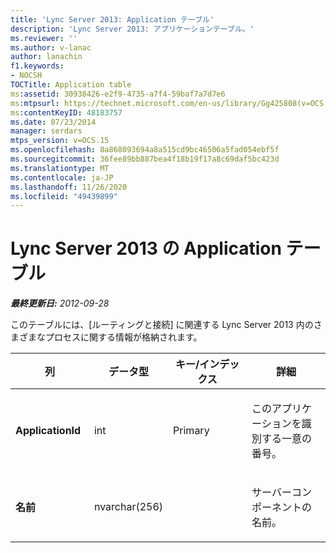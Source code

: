 ```yaml
---
title: 'Lync Server 2013: Application テーブル'
description: 'Lync Server 2013: アプリケーションテーブル。'
ms.reviewer: ''
ms.author: v-lanac
author: lanachin
f1.keywords:
- NOCSH
TOCTitle: Application table
ms:assetid: 30938426-e2f9-4735-a7f4-59baf7a7d7e6
ms:mtpsurl: https://technet.microsoft.com/en-us/library/Gg425808(v=OCS.15)
ms:contentKeyID: 48183757
ms.date: 07/23/2014
manager: serdars
mtps_version: v=OCS.15
ms.openlocfilehash: 8a868093694a8a515cd9bc46506a5fad054ebf5f
ms.sourcegitcommit: 36fee89bb887bea4f18b19f17a8c69daf5bc423d
ms.translationtype: MT
ms.contentlocale: ja-JP
ms.lasthandoff: 11/26/2020
ms.locfileid: "49439899"
---
```

# <a name="application-table-in-lync-server-2013"></a>Lync Server 2013 の Application テーブル

<div data-xmlns="http://www.w3.org/1999/xhtml">

<div class="topic" data-xmlns="http://www.w3.org/1999/xhtml" data-msxsl="urn:schemas-microsoft-com:xslt" data-cs="https://msdn.microsoft.com/">

<div data-asp="https://msdn2.microsoft.com/asp">



</div>

<div id="mainSection">

<div id="mainBody">

<span> </span>

_**最終更新日:** 2012-09-28_

このテーブルには、[ルーティングと接続] に関連する Lync Server 2013 内のさまざまなプロセスに関する情報が格納されます。


<table>
<colgroup>
<col style="width: 25%" />
<col style="width: 25%" />
<col style="width: 25%" />
<col style="width: 25%" />
</colgroup>
<thead>
<tr class="header">
<th>列</th>
<th>データ型</th>
<th>キー/インデックス</th>
<th>詳細</th>
</tr>
</thead>
<tbody>
<tr class="odd">
<td><p><strong>ApplicationId</strong></p></td>
<td><p>int</p></td>
<td><p>Primary</p></td>
<td><p>このアプリケーションを識別する一意の番号。</p></td>
</tr>
<tr class="even">
<td><p><strong>名前</strong></p></td>
<td><p>nvarchar(256)</p></td>
<td><p> </p></td>
<td><p>サーバーコンポーネントの名前。</p></td>
</tr>
</tbody>
</table>


</div>

<span> </span>

</div>

</div>

</div>

